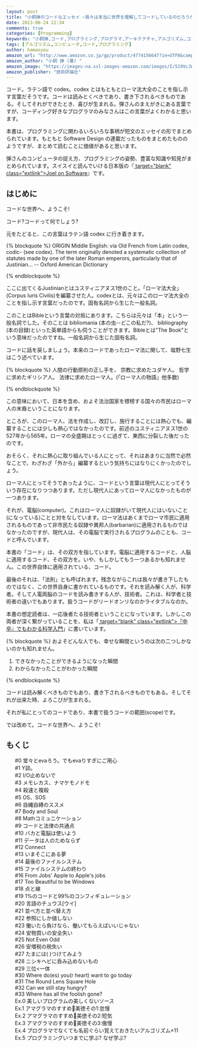 ```yaml
---
layout: post
title: "小飼弾のコードなエッセイ ~我々は本当に世界を理解してコードしているのだろうか? "
date: 2013-06-24 22:34
comments: true
categories: [Programming]
keywords: "小飼弾,コード,プログラミング,プログラマ,アーキテクチャ,アルゴリズム,コンピュータ"
tags: [アルゴリズム,コンピュータ,コード,プログラミング]
author: hamasyou
amazon_url: "http://www.amazon.co.jp/gp/product/4774156647?ie=UTF8&camp=247&creativeASIN=4774156647&linkCode=xm2&tag=sorehabooks-22"
amazon_author: "小飼 弾 (著) "
amazon_image: "https://images-na.ssl-images-amazon.com/images/I/519VcJWD13L._SL500_.jpg"
amazon_publisher: "技術評論社"
---
```


コード。ラテン語で codex。codex とはもともとローマ法大全のことを指し示す言葉だそうです。コードは読みとくべきであり、書き下されるべきものである。そしてそれができたとき、喜びが生まれる。弾さんのまえがきにある言葉ですが、コーディング好きなプログラマのみなさんはこの言葉がよくわかると思います。

本書は、プログラミングに関わるいろいろな事柄が短文のエッセイの形でまとめられています。もともと Software Design の連載だったものをまとめたもののようですが、まとめて読むことに価値があると思います。

弾さんのコンピュータの捉え方、プログラミングの姿勢、豊富な知識や知見がまとめられています。スイスイと読んでいける日本版の『[ target="blank" class="extlink">Joel on Software](http://www.amazon.co.jp/gp/product/4274066304?ie=UTF8&camp=247&creativeASIN=4274066304&linkCode=xm2&tag=sorehabooks-22)』です。


<!-- more -->

<h2>はじめに</h2>

コードな世界へ、ようこそ!

コード?コードって何でしょう?

元をたどると、この言葉はラテン語 codex に行き着きます。

{% blockquote  %}
ORIGIN Middle English: via Old French from Latin codex, codic- (see codex). The term originally denoted a systematic collection of statutes made by one of the later Roman emperors, particularly that of Justinian... -- Oxford American Dictionary

<site></site>

{% endblockquote %}

ここに出てくるJustinianとはユスティニアヌス1世のこと。「ローマ法大全」(Corpus Iuris Civilis)を編纂させた人。codexとは、元々はこのローマ法大全のことを指し示す言葉だったのです。固有名詞から生じた一般名詞。

このことはBibleという言葉の対局にあります。こちらは元々は「本」という一般名詞でした。そのことは bibliomania (本の虫--どこの私だ?)、 bibliography (本の目録)といった英単語からも伺うことができます。Bibleとは"The Book"という意味だったのですね。一般名詞から生じた固有名詞。

コードに話を戻しましょう。本来のコードであったローマ法に関して、塩野七生はこう述べています。

{% blockquote  %}
人間の行動原則の正し手を、 宗教に求めたユダヤ人。 哲学に求めたギリシア人。 法律に求めたローマ人。(「ローマ人の物語」他多数)

<site></site>

{% endblockquote %}

この意味において、日本を含め、およそ法治国家を標榜する国々の市民はローマ人の末裔ということになります。

ところが、このローマ人、法を作成し、改訂し、施行することには熱心でも、編纂することには少しも熱心ではなかったのです。前述のユスティニアヌス1世の527年から565年。ローマの全盛期はとっくに過ぎて、東西に分裂した後だったのです。

おそらく、それに熱心に取り組んでいる人にとって、それはあまりに当然で必然なことで、わざわざ「外から」編纂するという気持ちにはなりにくかったのでしょう。

ローマ人にとってそうであったように、コードという言葉は現代人にとってそういう存在になりつつあります。ただし現代人にあってローマ人になかったものが一つあります。

それが、電脳(computer)。これはローマ人に奴隷がいて現代人にはいないこと(になっている)ことと対をなしています。ローマ法はあくまでローマ市民に適用されるものであって非市民たる奴隷や異邦人(barbarian)に適用されるものではなかったのですが、現代人は、その電脳で実行されるプログラムのことも、コードと呼んでいます。

本書の「コード」は、その双方を指しています。電脳に適用するコードと、人脳に適用するコード、その双方を。いや、もしかしてもう一つあるかも知れません。この世界自体に適用されている、コード。

最後のそれは、「法則」とも呼ばれます。残念ながらこれは我々が書き下したものではなく、この世界自身に書かれているものです。それを読み解く人が、科学者。そして人電両脳のコードを読み書きする人が、技術者。これは、科学者と技術者の違いでもあります。扱うコードがリードオンリなのかライタブルなのか。

本書の想定読者は、一応後者たる技術者ということになっています。しかしこの両者が深く繋がっていることを、私は「[ target="blank" class="extlink">『中卒』でもわかる科学入門](http://www.amazon.co.jp/gp/product/4041103851?ie=UTF8&camp=247&creativeASIN=4041103851&linkCode=xm2&tag=sorehabooks-22)」に書いています。

{% blockquote  %}
およそどんな人でも、幸せな瞬間というのは次の二つしかないのかも知れません。

<ol>
<li>できなかったことができるようになった瞬間</li>
<li>わからなかったことがわかった瞬間</li>
</ol>

{% endblockquote %}

コードは読み解くべきものでもあり、書き下されるべきものでもある。そしてそれが出来た時、よろこびが生まれる。

それが私にとってのコードであり、本書で扱うコードの範囲(scope)です。

では改めて。コードな世界へ、ようこそ!

<h2>もくじ</h2>

<ul style="list-style:none">
<li>#0 堂々とevaろう。でもevaりすぎにご用心</li>
<li>#1 Y談。</li>
<li>#2 I/O止めないで</li>
<li>#3 メモレカス、ナマケモノドモ</li>
<li>#4 殺速と複殺</li>
<li>#5 OS、SOS</li>
<li>#6 自縄自縛のススメ</li>
<li>#7 Body and Soul</li>
<li>#8 Mathコミュニケーション</li>
<li>#9 コードと法律の共通点</li>
<li>#10 バカと電脳は使いよう</li>
<li>#11 データは人のためならず</li>
<li>#12 Connect</li>
<li>#13 いまそこにある夢</li>
<li>#14 最後のファイルシステム</li>
<li>#15 ファイルシステムの終わり</li>
<li>#16 From Jobs' Apple to Apple's jobs </li>
<li>#17 Too Beautiful to be Windows</li>
<li>#18 点と線</li>
<li>#19 1%のコードと99%のコンフィギュレーション</li>
<li>#20 言語のチュウス[ウイ]</li>
<li>#21 並べ方と並べ替え方</li>
<li>#22 参照にしか値しない</li>
<li>#23 働いたら負けなら、働いてもらえばいいじゃない</li>
<li>#24 安物買いの安全失い</li>
<li>#25 Not Even Odd</li>
<li>#26 安増税の税失い</li>
<li>#27 たまには( )つけてみよう</li>
<li>#28 ニシキヘビに呑み込めないもの</li>
<li>#29 三位<一体</li>
<li>#30 Where do(es) you(r heart) want to go today</li>
<li>#31 The Round Lens Square Hole</li>
<li>#32 Can we still stay hungry?</li>
<li>#33 Where has all the foolish gone?</li>
<li>Ex.0 美しいプログラムの美しくないソース</li>
<li>Ex.1 アマグラマのすすめ美徳その1:怠慢</li>
<li>Ex.2 アマグラマのすすめ美徳その2:短気</li>
<li>Ex.3 アマグラマのすすめ美徳その3:傲慢</li>
<li>Ex.4 プログラマでなくても名前ぐらい覚えておきたいアルゴリズム×11</li>
<li>Ex.5 プログラミングいつまでに学ぶ? なぜ学ぶ?</li>
</ul>





